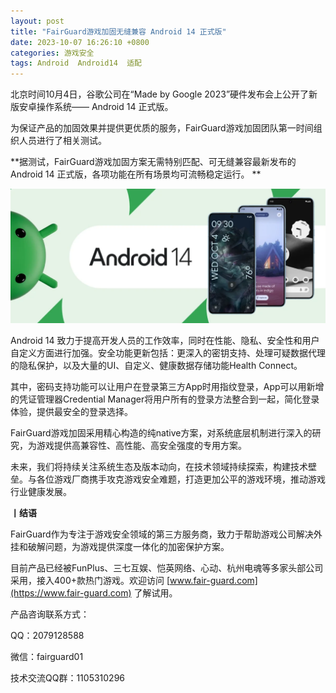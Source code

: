```yaml
---
layout: post
title: "FairGuard游戏加固无缝兼容 Android 14 正式版"
date: 2023-10-07 16:26:10 +0800
categories: 游戏安全
tags: Android  Android14  适配
---
```


北京时间10月4日，谷歌公司在“Made by Google 2023”硬件发布会上公开了新版安卓操作系统—— Android 14 正式版。<!-- more -->  

为保证产品的加固效果并提供更优质的服务，FairGuard游戏加固团队第一时间组织人员进行了相关测试。  

**据测试，FairGuard游戏加固方案无需特别匹配、可无缝兼容最新发布的 Android 14 正式版，各项功能在所有场景均可流畅稳定运行。 **  

![315_21](/assets/res/202103/安卓14.png)  

Android 14 致力于提高开发人员的工作效率，同时在性能、隐私、安全性和用户自定义方面进行加强。安全功能更新包括：更深入的密钥支持、处理可疑数据代理的隐私保护，以及大量的UI、自定义、健康数据存储功能Health Connect。  

其中，密码支持功能可以让用户在登录第三方App时用指纹登录，App可以用新增的凭证管理器Credential Manager将用户所有的登录方法整合到一起，简化登录体验，提供最安全的登录选择。  

FairGuard游戏加固采用精心构造的纯native方案，对系统底层机制进行深入的研究，为游戏提供高兼容性、高性能、高安全强度的专用方案。  

未来，我们将持续关注系统生态及版本动向，在技术领域持续探索，构建技术壁垒。与各位游戏厂商携手攻克游戏安全难题，打造更加公平的游戏环境，推动游戏行业健康发展。  


**丨结语**  

FairGuard作为专注于游戏安全领域的第三方服务商，致力于帮助游戏公司解决外挂和破解问题，为游戏提供深度一体化的加密保护方案。  

目前产品已经被FunPlus、三七互娱、恺英网络、心动、杭州电魂等多家头部公司采用，接入400+款热门游戏。欢迎访问 [www.fair-guard.com](https://www.fair-guard.com) 了解试用。    

产品咨询联系方式：  

QQ：2079128588  

微信：fairguard01  

技术交流QQ群：1105310296  